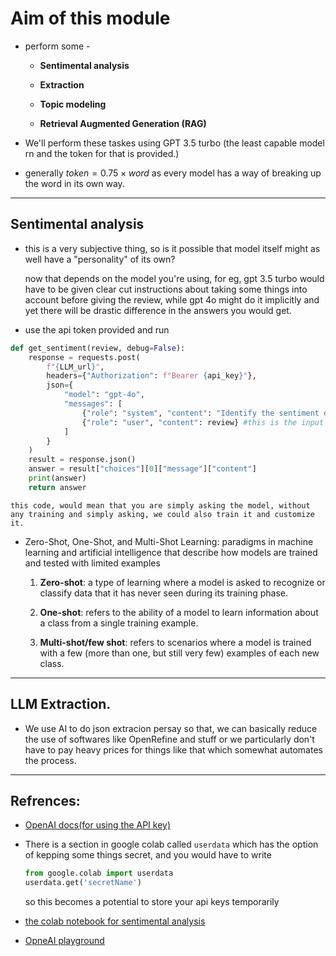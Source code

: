 # Aim of this module 

- perform some - 

    - **Sentimental analysis**

    - **Extraction**

    - **Topic modeling**

    - **Retrieval Augmented Generation (RAG)**

- We'll perform these taskes using GPT 3.5 turbo (the least capable model rn and the token for that is provided.)

- generally $token = {0.75} \times {word}$ as every model has a way of breaking up the word in its own way.

---

## Sentimental analysis 

- this is a very subjective thing, so is it possible that model itself might as well have a "personality" of its own? 
   
    now that depends on the model you're using, for eg, gpt 3.5 turbo would have to be given clear cut instructions about taking some things into account before giving the review, while gpt 4o might do it implicitly and yet there will be drastic difference in the answers you would get.

- use the api token provided and run
```python
def get_sentiment(review, debug=False):
    response = requests.post(
        f"{LLM_url}",
        headers={"Authorization": f"Bearer {api_key}"},
        json={
            "model": "gpt-4o",
            "messages": [
                {"role": "system", "content": "Identify the sentiment of the movie. JUST say positive / negative"}, #system field recieves the prompt.
                {"role": "user", "content": review} #this is the input you give, i.e the context of the prompt.     
            ]
        }
    )
    result = response.json()
    answer = result["choices"][0]["message"]["content"]
    print(answer)
    return answer
```

    this code, would mean that you are simply asking the model, without any training and simply asking, we could also train it and customize it.

- Zero-Shot, One-Shot, and Multi-Shot Learning: paradigms in machine learning and artificial intelligence that describe how models are trained and tested with limited examples

    1. **Zero-shot**: a type of learning where a model is asked to recognize or classify data that it has never seen during its training phase.

    2. **One-shot**: refers to the ability of a model to learn information about a class from a single training example.

    3. **Multi-shot/few shot**: refers to scenarios where a model is trained with a few (more than one, but still very few) examples of each new class.
---

## LLM Extraction.

- We use AI to do json extracion persay so that, we can basically reduce the use of softwares like OpenRefine and stuff or we particularly don't have to pay heavy prices for things like that which somewhat automates the process.

---
## Refrences:

- [OpenAI docs(for using the API key)](https://github.com/sanand0/aiproxy)

- There is a section in google colab called `userdata` which has the option of kepping some things secret, and you would have to write 

    ```python
    from google.colab import userdata
    userdata.get('secretName')
    ```

    so this becomes a potential to store your api keys temporarily  

- [the colab notebook for sentimental analysis](https://colab.research.google.com/drive/1tVZBD9PKto1kPmVJFNUt0tdzT5EmLLWs#scrollTo=31N3ljM0qjlC)

- [OpneAI playground](https://platform.openai.com/playground/chat)